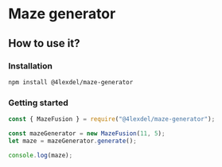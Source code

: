 # Maze generator

## How to use it?

### Installation
```bash
npm install @4lexdel/maze-generator
```

### Getting started
```js
const { MazeFusion } = require("@4lexdel/maze-generator");

const mazeGenerator = new MazeFusion(11, 5);
let maze = mazeGenerator.generate();

console.log(maze);
```
